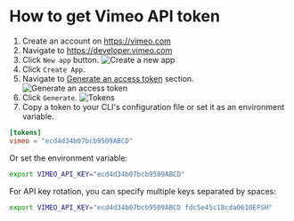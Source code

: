 # How to get Vimeo API token

1. Create an account on https://vimeo.com
2. Navigate to https://developer.vimeo.com
3. Click `New app` button.
![Create a new app](img/vimeo_create_app.png)
4. Click `Create App`.
5. Navigate to [Generate an access token](https://developer.vimeo.com/apps/160740#generate_access_token) section.
![Generate an access token](img/vimeo_access_token.png)
6. Click `Generate`.
![Tokens](img/vimeo_token.png)
7. Copy a token to your CLI's configuration file or set it as an environment variable.
```toml
[tokens]
vimeo = "ecd4d34b07bcb9509ABCD"
```
Or set the environment variable:
```sh
export VIMEO_API_KEY="ecd4d34b07bcb9509ABCD"
```

For API key rotation, you can specify multiple keys separated by spaces:
```sh
export VIMEO_API_KEY="ecd4d34b07bcb9509ABCD fdc5e45c18cda0610EFGH"
```
